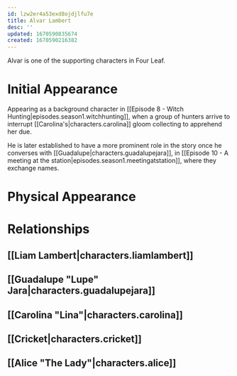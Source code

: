 ```yaml
---
id: lzw2er4a53exd8ojdjlfu7e
title: Alvar Lambert
desc: ''
updated: 1670590835674
created: 1670590216382
---
```


Alvar is one of the supporting characters in Four Leaf.

# Initial Appearance
Appearing as a background character in [[Episode 8 - Witch Hunting|episodes.season1.witchhunting]], when a group of hunters arrive to interrupt [[Carolina's|characters.carolina]] gloom collecting to apprehend her due.

He is later established to have a more prominent role in the story once he converses with [[Guadalupe|characters.guadalupejara]], in [[Episode 10 - A meeting at the station|episodes.season1.meetingatstation]], where they exchange names.

# Physical Appearance

# Relationships

## [[Liam Lambert|characters.liamlambert]]

## [[Guadalupe "Lupe" Jara|characters.guadalupejara]]

## [[Carolina "Lina"|characters.carolina]]

## [[Cricket|characters.cricket]]

## [[Alice "The Lady"|characters.alice]]
